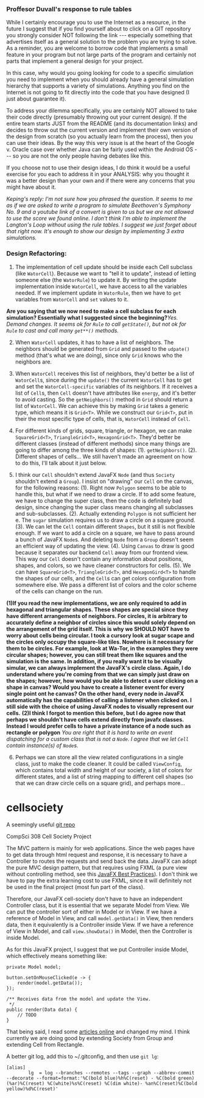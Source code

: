 ### Proffesor Duvall's response to rule tables
While I certainly encourage you to use the Internet as a resource, in the future I suggest that if you find yourself about to click on a GIT repository you strongly consider NOT following the link --- especially something that advertises itself as a general solution to the problem you are trying to solve.  As a reminder, you are welcome to borrow code that implements a small feature in your program but not large parts of the program and certainly not parts that implement a general design for your project.  
 
In this case, why would you going looking for code to a specific simulation you need to implement when you should already have a general simulation hierarchy that supports a variety of simulations.  Anything you find on the Internet is not going to fit directly into the code that you have designed (I just about guarantee it).
 
To address your dilemma specifically, you are certainly NOT allowed to take their code directly (presumably throwing out your current design).  If the entire team starts JUST from the README (and its documentation links) and decides to throw out the current version and implement their own version of the design from scratch (so you actually learn from the process), then you can use their ideas.  By the way this very issue is at the heart of the Google v. Oracle case over whether Java can be fairly used within the Android OS --- so you are not the only people having debates like this.
 
If you choose not to use their design ideas, I do think it would be a useful exercise for you each to address it in your ANALYSIS: why you thought it was a better design than your own and if there were any concerns that you might have about it.

_Keping's reply: I'm not sure how you phrased the question. It seems to me as if we are asked to write a program to simulate Beethoven's Symphony No. 9 and a youtube link of a convert is given to us but we are not allowed to use the score we found online. I don't think I'm able to implement the Langton's Loop without using the rule tables. I suggest we just forget about that right now. It's enough to show our design by implementing 3 extra simulations._

### Design Refactoring:

1. The implementation of cell update should be inside each Cell subclass (like `WatorCell`). Because we want to "tell it to update", instead of letting someone else (the `WatorRule`) to update it. By writing the update implementation inside `WatorCell`, we have access to all the variables needed. If we implement update in `WatorRule`, then we have to `get` variables from `WatorCell` and `set` values to it.

**Are you saying that we now need to make a cell subclass for each simulation? Essentially what I suggested since the beginning?**_Yes. Demand changes. It seems ok for `Rule` to call `getState()`, but not ok for `Rule` to cast and call many `get**()` methods._

2. When `WatorCell` updates, it has to have a list of neighbors. The neighbors should be generated from `Grid` and passed to the `udpate()` method (that's what we are doing), since only `Grid` knows who the neighbors are.

3. When `WatorCell` receives this list of neighbors, they'd better be a list of `WatorCell`s, since during the `update()` the current `WatorCell` has to get and set the `WatorCell-specific` variables of its neighbors. If it receives a list of `Cell`s, then `Cell` doesn't have attributes like `energy`, and it's better to avoid casting. So the `getNeighbors()` method in `Grid` should return a list of `WatorCell`. We can achieve this by making `Grid` takes a generic type, which means it is `Grid<T>`. While we construct our `Grid<T>`, put in their the most specific type of cells, that is, `WatorCell` instead of `Cell`. 

4. For different kinds of grids, square, triangle, or hexagon, we can make `SquareGrid<T>`, `TriangleGrid<T>`, `HexagonGrid<T>`. They'd better be different classes (instead of different methods) since many things are going to differ among the three kinds of shapes:
  (1). `getNeighbors()`.
  (2). Different shapes of cells... We still haven't made an agreement on how to do this, I'll talk about it just below.

5. I think our `Cell` shouldn't extend JavaFX `Node` (and thus `Society` shouldn't extend a `Group`). I insist on "drawing" our `Cell` on the canvas, for the following reasons:
  (1). Right now `Polygon` seems to be able to handle this, but what if we need to draw a circle. If to add some feature, we have to change the super class, then the code is definitely bad design, since changing the super class means changing all subclasses and sub-subclasses.
  (2). Actually extending `Polygon` is not sufficient her e. The `sugar` simulation requires us to draw a circle on a square ground.
  (3). We can let the `Cell` contain different `Shapes`, but it still is not flexible enough. If we want to add a circle on a square, we have to pass around a bunch of JavaFX `Node`s. And deleting `Node` from a `Group` doesn't seem an efficient way of updating the view. 
  (4). Using `Canvas` to draw is good because it separates our backend `Cell` away from our frontend view. This way our `Cell` doesn't contain any information about positions, shapes, and colors, so we have cleaner constructors for cells.
  (5). We can have `SquareGrid<T>`, `TriangleGrid<T>`, and `HexagonGird<T>` to handle the shapes of our cells, and the `Cell`s can get colors configuration from somewhere else. We pass a different list of colors and the color scheme of the cells can change on the run.

**(1)If you read the new implementations, we are only required to add in hexagonal and triangular shapes. These shapes are special since they have different arrangements of neighbors. For circles, it is arbitrary to accurately define a neighbor of circles since this would solely depend on the arrangement of the grid itself. This is why we SHOULD NOT have to worry about cells being circular. I took a cursory look at sugar scape and the circles only occupy the square-like tiles. Nowhere is it necessary for them to be circles. For example, look at Wa-Tor, in the examples they were circular shapes; however, you can still treat them like squares and the simulation is the same. In addition, if you really want it to be visually simular, we can always implement the JavaFX's circle class. Again, I do understand where you're coming from that we can simply just draw on the shapes; however, how would you be able to detect a user clicking on a shape in canvas? Would you have to create a listener event for every single point ont he canvas? On the other hand, every node in JavaFX automatically has the capabilities of calling a listener when clicked on. I still side with the choice of using JavaFX nodes to visually represent our cells.**
**(2)I think I forgot to mention this before, but I do agree now that perhaps we shouldn't have cells extend directly from javafx classes. Instead I would prefer cells to have a private instance of a node such as rectangle or polygon**
_You are right that it is hard to write an event dispatching for a custom class that is not a `Node`. I agree that we let `Cell` contain instance(s) of `Node`s._

6. Perhaps we can store all the view related configurations in a single class, just to make the code cleaner. It could be called `ViewConfig`, which contains total width and height of our society, a list of colors for different states, and a list of string mapping to different cell shapes (so that we can draw circle cells on a square grid), and perhaps more...


# cellsociety

A seemingly useful [git repo](https://github.com/GollyGang/ruletablerepository)

CompSci 308 Cell Society Project

The MVC pattern is mainly for web applications. Since the web pages have to get data through html request and response, it is necessary to have a Controller to routes the requests and send back the data. JavaFX can adopt the pure MVC design pattern, but that requires using FXML (a pure view without controlling method, see this [JavaFX Best Practices](http://docs.oracle.com/javafx/2/best_practices/jfxpub-best_practices.htm)). I don't think we have to pay the extra learning cost to use FXML, since it will definitely not be used in the final project (most fun part of the class).

Therefore, our JavaFX cell-society don't have to have an independent Controller class, but it is essential that we separate Model from View. We can put the controller sort of either in Model or in View. If we have a reference of Model in View, and call `model.getData()` in View, then renders data, then it equivalently is a Controller inside View. If we have a reference of View in Model, and call `view.showData()` in Model, then the Controller is inside Model.

As for this JavaFX project, I suggest that we put Controller inside Model, which effectively means something like:
```
private Model model;

button.setOnMouseClicked(e -> {
    render(model.getData());
});

/** Receives data from the model and update the View.
 */
public render(Data data) {
    // TODO
}
```

That being said, I read some [articles online](http://gamedev.stackexchange.com/questions/3426/why-are-mvc-tdd-not-employed-more-in-game-architecture) and changed my mind. I think currently we are doing good by extending Society from Group and extending Cell from Rectangle.



A better git log, add this to ~/.gitconfig, and then use `git lg`:
```
[alias]
        lg  = log --branches --remotes --tags --graph --abbrev-commit --decorate --format=format:'%C(bold blue)%h%C(reset) - %C(bold green)(%ar)%C(reset) %C(white)%s%C(reset) %C(dim white)- %an%C(reset)%C(bold yellow)%d%C(reset)'

```
